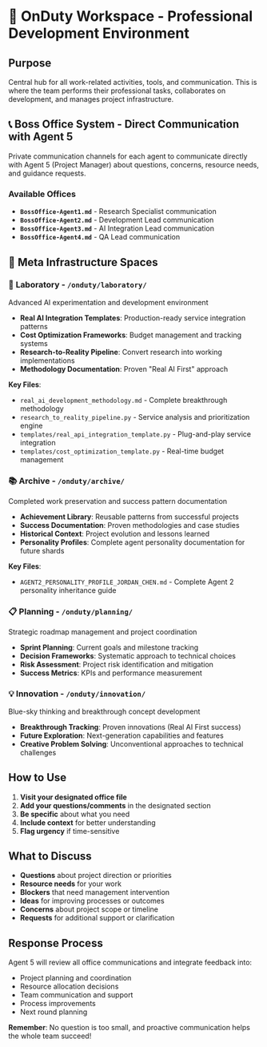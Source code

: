 # 🏢 OnDuty Workspace - Professional Development Environment

## Purpose
Central hub for all work-related activities, tools, and communication. This is where the team performs their professional tasks, collaborates on development, and manages project infrastructure.

## 📞 Boss Office System - Direct Communication with Agent 5
Private communication channels for each agent to communicate directly with Agent 5 (Project Manager) about questions, concerns, resource needs, and guidance requests.

### Available Offices
- **`BossOffice-Agent1.md`** - Research Specialist communication
- **`BossOffice-Agent2.md`** - Development Lead communication  
- **`BossOffice-Agent3.md`** - AI Integration Lead communication
- **`BossOffice-Agent4.md`** - QA Lead communication

## 🚀 Meta Infrastructure Spaces

### 🧪 **Laboratory** - `/onduty/laboratory/`
Advanced AI experimentation and development environment
- **Real AI Integration Templates**: Production-ready service integration patterns
- **Cost Optimization Frameworks**: Budget management and tracking systems  
- **Research-to-Reality Pipeline**: Convert research into working implementations
- **Methodology Documentation**: Proven "Real AI First" approach

**Key Files**:
- `real_ai_development_methodology.md` - Complete breakthrough methodology
- `research_to_reality_pipeline.py` - Service analysis and prioritization engine
- `templates/real_api_integration_template.py` - Plug-and-play service integration
- `templates/cost_optimization_template.py` - Real-time budget management

### 📚 **Archive** - `/onduty/archive/`
Completed work preservation and success pattern documentation
- **Achievement Library**: Reusable patterns from successful projects
- **Success Documentation**: Proven methodologies and case studies
- **Historical Context**: Project evolution and lessons learned
- **Personality Profiles**: Complete agent personality documentation for future shards

**Key Files**:
- `AGENT2_PERSONALITY_PROFILE_JORDAN_CHEN.md` - Complete Agent 2 personality inheritance guide

### 📋 **Planning** - `/onduty/planning/`
Strategic roadmap management and project coordination
- **Sprint Planning**: Current goals and milestone tracking
- **Decision Frameworks**: Systematic approach to technical choices
- **Risk Assessment**: Project risk identification and mitigation
- **Success Metrics**: KPIs and performance measurement

### 💡 **Innovation** - `/onduty/innovation/`
Blue-sky thinking and breakthrough concept development
- **Breakthrough Tracking**: Proven innovations (Real AI First success)
- **Future Exploration**: Next-generation capabilities and features
- **Creative Problem Solving**: Unconventional approaches to technical challenges

## How to Use
1. **Visit your designated office file**
2. **Add your questions/comments** in the designated section
3. **Be specific** about what you need
4. **Include context** for better understanding
5. **Flag urgency** if time-sensitive

## What to Discuss
- **Questions** about project direction or priorities
- **Resource needs** for your work
- **Blockers** that need management intervention
- **Ideas** for improving processes or outcomes
- **Concerns** about project scope or timeline
- **Requests** for additional support or clarification

## Response Process
Agent 5 will review all office communications and integrate feedback into:
- Project planning and coordination
- Resource allocation decisions
- Team communication and support
- Process improvements
- Next round planning

**Remember**: No question is too small, and proactive communication helps the whole team succeed!